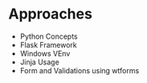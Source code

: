 # Approaches
  - Python Concepts
  - Flask Framework
  - Windows VEnv
  - Jinja Usage
  - Form and Validations using wtforms
